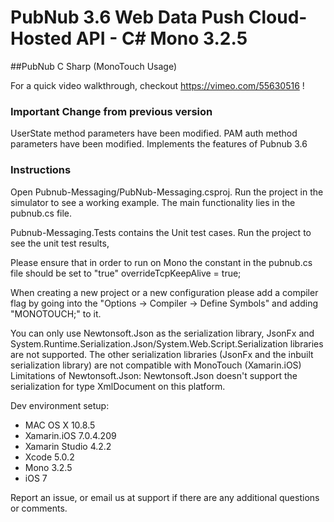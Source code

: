 # PubNub 3.6 Web Data Push Cloud-Hosted API - C# Mono 3.2.5
##PubNub C Sharp (MonoTouch Usage)

For a quick video walkthrough, checkout https://vimeo.com/55630516 !

### Important Change from previous version
UserState method parameters have been modified.
PAM auth method parameters have been modified.
Implements the features of Pubnub 3.6

### Instructions
Open Pubnub-Messaging/PubNub-Messaging.csproj. Run the project in the simulator to see a working example. The main functionality lies in the pubnub.cs file.

Pubnub-Messaging.Tests contains the Unit test cases. Run the project to see the unit test results,

Please ensure that in order to run on Mono the constant in the pubnub.cs file should be set to "true"
overrideTcpKeepAlive = true;

When creating a new project or a new configuration please add a compiler flag by going into the "Options -> Compiler -> Define Symbols" and adding "MONOTOUCH;" to it.

You can only use Newtonsoft.Json as the serialization library, JsonFx and System.Runtime.Serialization.Json/System.Web.Script.Serialization libraries are not supported. The other serialization libraries (JsonFx and the inbuilt serialization library) are not compatible with MonoTouch (Xamarin.iOS)
Limitations of Newtonsoft.Json: Newtonsoft.Json doesn't support the serialization for type XmlDocument on this platform. 

Dev environment setup:
- MAC OS X 10.8.5 
- Xamarin.iOS 7.0.4.209
- Xamarin Studio 4.2.2
- Xcode 5.0.2
- Mono 3.2.5
- iOS 7

Report an issue, or email us at support if there are any additional questions or comments.


